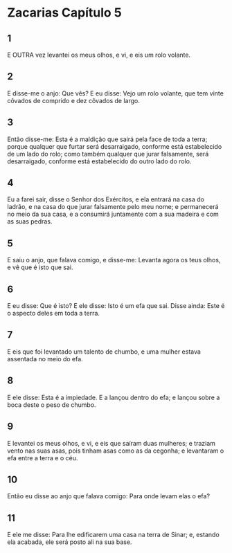 # Zacarias Capítulo 5

## 1
E OUTRA vez levantei os meus olhos, e vi, e eis um rolo volante.

## 2
E disse-me o anjo: Que vês? E eu disse: Vejo um rolo volante, que tem vinte côvados de comprido e dez côvados de largo.

## 3
Então disse-me: Esta é a maldição que sairá pela face de toda a terra; porque qualquer que furtar será desarraigado, conforme está estabelecido de um lado do rolo; como também qualquer que jurar falsamente, será desarraigado, conforme está estabelecido do outro lado do rolo.

## 4
Eu a farei sair, disse o Senhor dos Exércitos, e ela entrará na casa do ladrão, e na casa do que jurar falsamente pelo meu nome; e permanecerá no meio da sua casa, e a consumirá juntamente com a sua madeira e com as suas pedras.

## 5
E saiu o anjo, que falava comigo, e disse-me: Levanta agora os teus olhos, e vê que é isto que sai.

## 6
E eu disse: Que é isto? E ele disse: Isto é um efa que sai. Disse ainda: Este é o aspecto deles em toda a terra.

## 7
E eis que foi levantado um talento de chumbo, e uma mulher estava assentada no meio do efa.

## 8
E ele disse: Esta é a impiedade. E a lançou dentro do efa; e lançou sobre a boca deste o peso de chumbo.

## 9
E levantei os meus olhos, e vi, e eis que saíram duas mulheres; e traziam vento nas suas asas, pois tinham asas como as da cegonha; e levantaram o efa entre a terra e o céu.

## 10
Então eu disse ao anjo que falava comigo: Para onde levam elas o efa?

## 11
E ele me disse: Para lhe edificarem uma casa na terra de Sinar; e, estando ela acabada, ele será posto ali na sua base.

